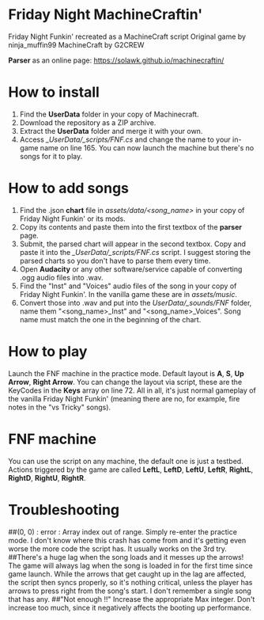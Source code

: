 # Friday Night MachineCraftin'
Friday Night Funkin' recreated as a MachineCraft script
Original game by ninja_muffin99
MachineCraft by G2CREW

**Parser** as an online page: https://solawk.github.io/machinecraftin/

# How to install
1. Find the **UserData** folder in your copy of Machinecraft.
2. Download the repository as a ZIP archive.
3. Extract the **UserData** folder and merge it with your own.
4. Access *_UserData/_scripts/FNF.cs* and change the name to your in-game name on line 165.
You can now launch the machine but there's no songs for it to play.

# How to add songs
1. Find the .json **chart** file in *assets/data/<song_name>* in your copy of Friday Night Funkin' or its mods.
2. Copy its contents and paste them into the first textbox of the **parser** page.
3. Submit, the parsed chart will appear in the second textbox. Copy and paste it into the *_UserData/_scripts/FNF.cs* script. I suggest storing the parsed charts so you don't have to parse them every time.
4. Open **Audacity** or any other software/service capable of converting .ogg audio files into .wav.
5. Find the "Inst" and "Voices" audio files of the song in your copy of Friday Night Funkin'. In the vanilla game these are in *assets/music*.
6. Convert those into .wav and put into the *UserData/_sounds/FNF* folder, name them "<song_name>\_Inst" and "<song_name>\_Voices". Song name must match the one in the beginning of the chart.

# How to play
Launch the FNF machine in the practice mode.
Default layout is **A**, **S**, **Up Arrow**, **Right Arrow**.
You can change the layout via script, these are the KeyCodes in the **Keys** array on line 72.
All in all, it's just normal gameplay of the vanilla Friday Night Funkin' (meaning there are no, for example, fire notes in the "vs Tricky" songs).

# FNF machine
You can use the script on any machine, the default one is just a testbed.
Actions triggered by the game are called **LeftL**, **LeftD**, **LeftU**, **LeftR**, **RightL**, **RightD**, **RightU**, **RightR**.

# Troubleshooting
##(0, 0) : error : Array index out of range.
Simply re-enter the practice mode. I don't know where this crash has come from and it's getting even worse the more code the script has. It usually works on the 3rd try.
##There's a huge lag when the song loads and it messes up the arrows!
The game will always lag when the song is loaded in for the first time since game launch. While the arrows that get caught up in the lag are affected, the script then syncs properly, so it's nothing critical, unless the player has arrows to press right from the song's start. I don't remember a single song that has any.
##"Not enough <something>!!"
Increase the appropriate <something>Max integer. Don't increase too much, since it negatively affects the booting up performance.
